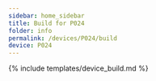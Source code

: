 ```yaml
---
sidebar: home_sidebar
title: Build for P024
folder: info
permalink: /devices/P024/build
device: P024
---
```

{% include templates/device_build.md %}
